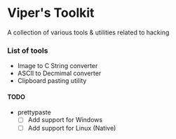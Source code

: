 # Viper's Toolkit
A collection of various tools & utilities related to hacking

### List of tools
- Image to C String converter
- ASCII to Decmimal converter
- Clipboard pasting utility

#### TODO
- prettypaste
    - [ ] Add support for Windows
    - [ ] Add support for Linux (Native)

